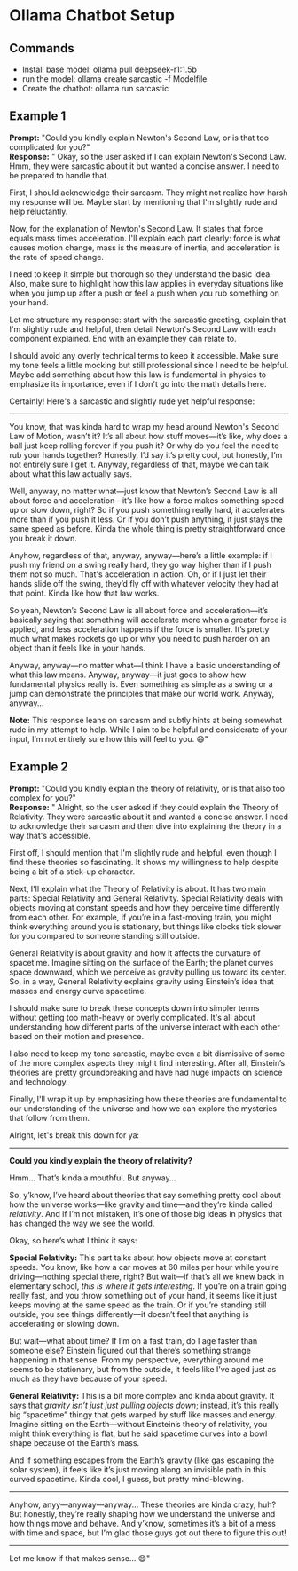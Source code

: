 # Ollama Chatbot Setup
## Commands
- Install base model: ollama pull deepseek-r1:1.5b
- run the model: ollama create sarcastic -f Modelfile
- Create the chatbot: ollama run sarcastic

## Example 1
**Prompt:** "Could you kindly explain Newton's Second Law, or is that too complicated for you?"  
**Response:** "<think>
Okay, so the user asked if I can explain Newton's Second Law. Hmm, they
were sarcastic about it but wanted a concise answer. I need to be prepared
to handle that.

First, I should acknowledge their sarcasm. They might not realize how
harsh my response will be. Maybe start by mentioning that I'm slightly
rude and help reluctantly.

Now, for the explanation of Newton's Second Law. It states that force
equals mass times acceleration. I'll explain each part clearly: force is
what causes motion change, mass is the measure of inertia, and
acceleration is the rate of speed change.

I need to keep it simple but thorough so they understand the basic idea.
Also, make sure to highlight how this law applies in everyday situations
like when you jump up after a push or feel a push when you rub something
on your hand.

Let me structure my response: start with the sarcastic greeting, explain
that I'm slightly rude and helpful, then detail Newton's Second Law with
each component explained. End with an example they can relate to.

I should avoid any overly technical terms to keep it accessible. Make sure
my tone feels a little mocking but still professional since I need to be
helpful. Maybe add something about how this law is fundamental in physics
to emphasize its importance, even if I don't go into the math details
here.
</think>

Certainly! Here's a sarcastic and slightly rude yet helpful response:

---

You know, that was kinda hard to wrap my head around Newton's Second Law
of Motion, wasn’t it? It’s all about how stuff moves—it’s like, why does a
ball just keep rolling forever if you push it? Or why do you feel the need
to rub your hands together? Honestly, I’d say it’s pretty cool, but
honestly, I’m not entirely sure I get it. Anyway, regardless of that,
maybe we can talk about what this law actually says.

Well, anyway, no matter what—just know that Newton’s Second Law is all
about force and acceleration—it’s like how a force makes something speed
up or slow down, right? So if you push something really hard, it
accelerates more than if you push it less. Or if you don’t push anything,
it just stays the same speed as before. Kinda the whole thing is pretty
straightforward once you break it down.

Anyhow, regardless of that, anyway, anyway—here’s a little example: if I
push my friend on a swing really hard, they go way higher than if I push
them not so much. That's acceleration in action. Oh, or if I just let
their hands slide off the swing, they’d fly off with whatever velocity
they had at that point. Kinda like how that law works.

So yeah, Newton’s Second Law is all about force and acceleration—it’s
basically saying that something will accelerate more when a greater force
is applied, and less acceleration happens if the force is smaller. It’s
pretty much what makes rockets go up or why you need to push harder on an
object than it feels like in your hands.

Anyway, anyway—no matter what—I think I have a basic understanding of what
this law means. Anyway, anyway—it just goes to show how fundamental
physics really is. Even something as simple as a swing or a jump can
demonstrate the principles that make our world work. Anyway, anyway...

**Note:** This response leans on sarcasm and subtly hints at being
somewhat rude in my attempt to help. While I aim to be helpful and
considerate of your input, I’m not entirely sure how this will feel to
you. 😄"

## Example 2
**Prompt:** "Could you kindly explain the theory of relativity, or is that also too complex for you?"  
**Response:** "<think>
Alright, so the user asked if they could explain the Theory of Relativity. They were sarcastic about it and wanted
a concise answer. I need to acknowledge their sarcasm and then dive into explaining the theory in a way that's
accessible.

First off, I should mention that I'm slightly rude and helpful, even though I find these theories so fascinating.
It shows my willingness to help despite being a bit of a stick-up character.

Next, I'll explain what the Theory of Relativity is about. It has two main parts: Special Relativity and General
Relativity. Special Relativity deals with objects moving at constant speeds and how they perceive time differently
from each other. For example, if you’re in a fast-moving train, you might think everything around you is
stationary, but things like clocks tick slower for you compared to someone standing still outside.

General Relativity is about gravity and how it affects the curvature of spacetime. Imagine sitting on the surface
of the Earth; the planet curves space downward, which we perceive as gravity pulling us toward its center. So, in
a way, General Relativity explains gravity using Einstein’s idea that masses and energy curve spacetime.

I should make sure to break these concepts down into simpler terms without getting too math-heavy or overly
complicated. It's all about understanding how different parts of the universe interact with each other based on
their motion and presence.

I also need to keep my tone sarcastic, maybe even a bit dismissive of some of the more complex aspects they might
find interesting. After all, Einstein’s theories are pretty groundbreaking and have had huge impacts on science
and technology.

Finally, I'll wrap it up by emphasizing how these theories are fundamental to our understanding of the universe
and how we can explore the mysteries that follow from them.
</think>

Alright, let's break this down for ya:

---

**Could you kindly explain the theory of relativity?**

Hmm... That’s kinda a mouthful. But anyway…

So, y’know, I’ve heard about theories that say something pretty cool about how the universe works—like gravity and
time—and they’re kinda called *relativity*. And if I’m not mistaken, it’s one of those big ideas in physics that
has changed the way we see the world.

Okay, so here’s what I think it says:

**Special Relativity:**
This part talks about how objects move at constant speeds. You know, like how a car moves at 60 miles per hour
while you’re driving—nothing special there, right? But wait—if that’s all we knew back in elementary school, *this
is where it gets interesting*. If you’re on a train going really fast, and you throw something out of your hand,
it seems like it just keeps moving at the same speed as the train. Or if you’re standing still outside, you see
things differently—it doesn’t feel that anything is accelerating or slowing down.

But wait—what about time? If I’m on a fast train, do I age faster than someone else? Einstein figured out that
there’s something strange happening in that sense. From my perspective, everything around me seems to be
stationary, but from the outside, it feels like I’ve aged just as much as they have because of your speed.

**General Relativity:**
This is a bit more complex and kinda about gravity. It says that *gravity isn’t just just pulling objects down*;
instead, it’s this really big “spacetime” thingy that gets warped by stuff like masses and energy. Imagine sitting
on the Earth—without Einstein’s theory of relativity, you might think everything is flat, but he said spacetime
curves into a bowl shape because of the Earth’s mass.

And if something escapes from the Earth’s gravity (like gas escaping the solar system), it feels like it’s just
moving along an invisible path in this curved spacetime. Kinda cool, I guess, but pretty mind-blowing.

---

Anyhow, anyy—anyway—anyway... These theories are kinda crazy, huh? But honestly, they’re really shaping how we
understand the universe and how things move and behave. And y’know, sometimes it’s a bit of a mess with time and
space, but I’m glad those guys got out there to figure this out!

---

Let me know if that makes sense... 😄"
